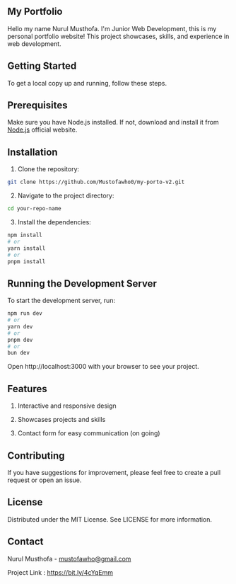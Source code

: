 ## My Portfolio

Hello my name Nurul Musthofa. I'm Junior Web Development, this is my personal portfolio website! This project showcases, skills, and experience in web development.

## Getting Started

To get a local copy up and running, follow these steps.

## Prerequisites

Make sure you have Node.js installed. If not, download and install it from [Node.js](https://nodejs.org/id) official website.

## Installation

1. Clone the repository:

```bash
git clone https://github.com/Mustofawho0/my-porto-v2.git
```

2. Navigate to the project directory:

```bash
cd your-repo-name
```

3. Install the dependencies:

```bash
npm install
# or
yarn install
# or
pnpm install
```

## Running the Development Server

To start the development server, run:

```bash
npm run dev
# or
yarn dev
# or
pnpm dev
# or
bun dev
```

Open http://localhost:3000 with your browser to see your project.

## Features

1. Interactive and responsive design

2. Showcases projects and skills

3. Contact form for easy communication (on going)

## Contributing

If you have suggestions for improvement, please feel free to create a pull request or open an issue.

## License

Distributed under the MIT License. See LICENSE for more information.

## Contact

Nurul Musthofa - mustofawho@gmail.com

Project Link : https://bit.ly/4cYqEmm

